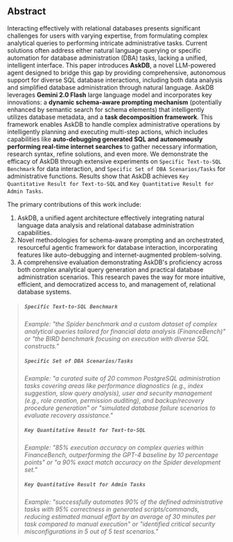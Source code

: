 
## **Abstract**

Interacting effectively with relational databases presents significant challenges for users with varying expertise, from formulating complex analytical queries to performing intricate administrative tasks. Current solutions often address either natural language querying or specific automation for database administration (DBA) tasks, lacking a unified, intelligent interface. This paper introduces **AskDB**, a novel LLM-powered agent designed to bridge this gap by providing comprehensive, autonomous support for diverse SQL database interactions, including both data analysis and simplified database administration through natural language. AskDB leverages **Gemini 2.0 Flash** large language model and incorporates key innovations: a **dynamic schema-aware prompting mechanism** (potentially enhanced by semantic search for schema elements) that intelligently utilizes database metadata, and a **task decomposition framework**. This framework enables AskDB to handle complex administrative operations by intelligently planning and executing multi-step actions, which includes capabilities like **auto-debugging generated SQL and autonomously performing real-time internet searches** to gather necessary information, research syntax, refine solutions, and even more. We demonstrate the efficacy of AskDB through extensive experiments on `Specific Text-to-SQL Benchmark` for data interaction, and `Specific Set of DBA Scenarios/Tasks` for administrative functions. Results show that AskDB achieves `Key Quantitative Result for Text-to-SQL` and `Key Quantitative Result for Admin Tasks`. 

The primary contributions of this work include: 
1. AskDB, a unified agent architecture effectively integrating natural language data analysis and relational database administration capabilities.
2. Novel methodologies for schema-aware prompting and an orchestrated, resourceful agentic framework for database interaction, incorporating features like auto-debugging and internet-augmented problem-solving.
3. A comprehensive evaluation demonstrating AskDB's proficiency across both complex analytical query generation and practical database administration scenarios. This research paves the way for more intuitive, efficient, and democratized access to, and management of, relational database systems.

> ##### `Specific Text-to-SQL Benchmark`
> *Example: "the Spider benchmark and a custom dataset of complex analytical queries tailored for financial data analysis (FinanceBench)" or "the BIRD benchmark focusing on execution with diverse SQL constructs."*
> 
> ##### `Specific Set of DBA Scenarios/Tasks`
> *Example: "a curated suite of 20 common PostgreSQL administration tasks covering areas like performance diagnostics (e.g., index suggestion, slow query analysis), user and security management (e.g., role creation, permission auditing), and backup/recovery procedure generation" or "simulated database failure scenarios to evaluate recovery assistance."*
> 
> ##### `Key Quantitative Result for Text-to-SQL`       
> *Example: "85% execution accuracy on complex queries within FinanceBench, outperforming the GPT-4 baseline by 10 percentage points" or "a 90% exact match accuracy on the Spider development set."*
> 
> ##### `Key Quantitative Result for Admin Tasks`
> *Example: "successfully automates 90% of the defined administrative tasks with 95% correctness in generated scripts/commands, reducing estimated manual effort by an average of 30 minutes per task compared to manual execution" or "identified critical security misconfigurations in 5 out of 5 test scenarios."*